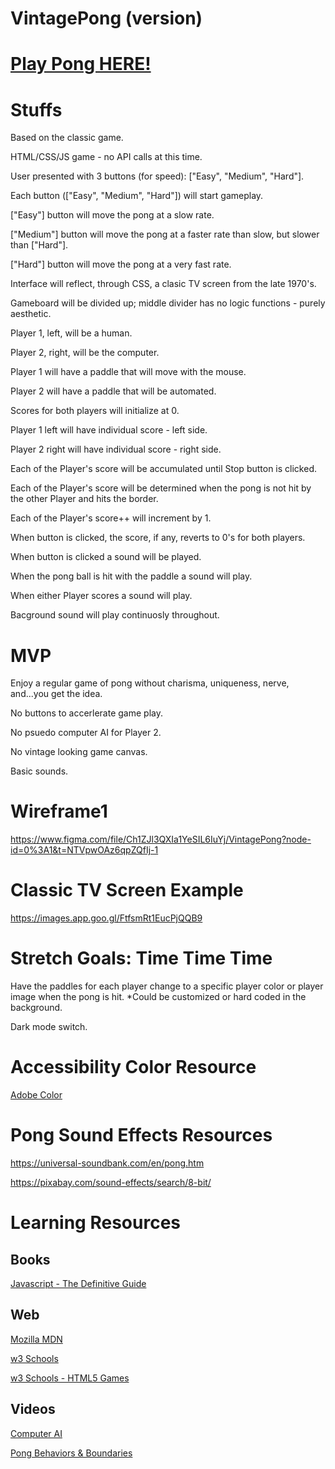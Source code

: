 # VintagePong (version)

# [Play Pong HERE!](vintage-pong-version.surge.sh)

# Stuffs

Based on the classic game.

HTML/CSS/JS game - no API calls at this time.

User presented with 3 buttons (for speed): ["Easy", "Medium", "Hard"].

Each button (["Easy", "Medium", "Hard"]) will start gameplay.

["Easy"] button will move the pong at a slow rate.

["Medium"] button will move the pong at a faster rate than slow, but slower than ["Hard"].

["Hard"] button will move the pong at a very fast rate.

Interface will reflect, through CSS, a clasic TV screen from the late 1970's.

Gameboard will be divided up; middle divider has no logic functions - purely aesthetic.

Player 1, left, will be a human.

Player 2, right, will be the computer.

Player 1 will have a paddle that will move with the mouse.

Player 2 will have a paddle that will be automated.

Scores for both players will initialize at 0.

Player 1 left will have individual score - left side.

Player 2 right will have individual score - right side.

Each of the Player's score will be accumulated until Stop button is clicked.

Each of the Player's score will be determined when the pong is not hit by the other Player and hits the border.

Each of the Player's score++ will increment by 1.

When button is clicked, the score, if any, reverts to 0's for both players.

When button is clicked a sound will be played.

When the pong ball is hit with the paddle a sound will play.

When either Player scores a sound will play.

Bacground sound will play continuosly throughout.

# MVP

Enjoy a regular game of pong without charisma, uniqueness, nerve, and...you get the idea.

No buttons to accerlerate game play.

No psuedo computer AI for Player 2.

No vintage looking game canvas.

Basic sounds.

# Wireframe1

https://www.figma.com/file/Ch1ZJl3QXIa1YeSIL6IuYj/VintagePong?node-id=0%3A1&t=NTVpwOAz6qpZQfIj-1

# Classic TV Screen Example

https://images.app.goo.gl/FtfsmRt1EucPjQQB9

# Stretch Goals: Time Time Time

Have the paddles for each player change to a specific player color or player image when the pong is hit. \*Could be customized or hard coded in the background.

Dark mode switch.

# Accessibility Color Resource

[Adobe Color](https://color.adobe.com/create/color-wheel)

# Pong Sound Effects Resources

https://universal-soundbank.com/en/pong.htm

https://pixabay.com/sound-effects/search/8-bit/

# Learning Resources

## Books

[Javascript - The Definitive Guide](https://www.amazon.com/JavaScript-Definitive-Most-Used-Programming-Language/dp/1491952024/ref=sr_1_1?keywords=javascript+definitive+guide&qid=1675959009&sprefix=javascript+def%2Caps%2C113&sr=8-1)

## Web

[Mozilla MDN](https://developer.mozilla.org/en-US/)

[w3 Schools](https://www.w3schools.com/)

[w3 Schools - HTML5 Games](https://www.w3schools.com/graphics/game_intro.asp)

## Videos

[Computer AI](https://youtu.be/q9OEoFz71cY)

[Pong Behaviors & Boundaries](https://youtu.be/AiFqApeurqI)
